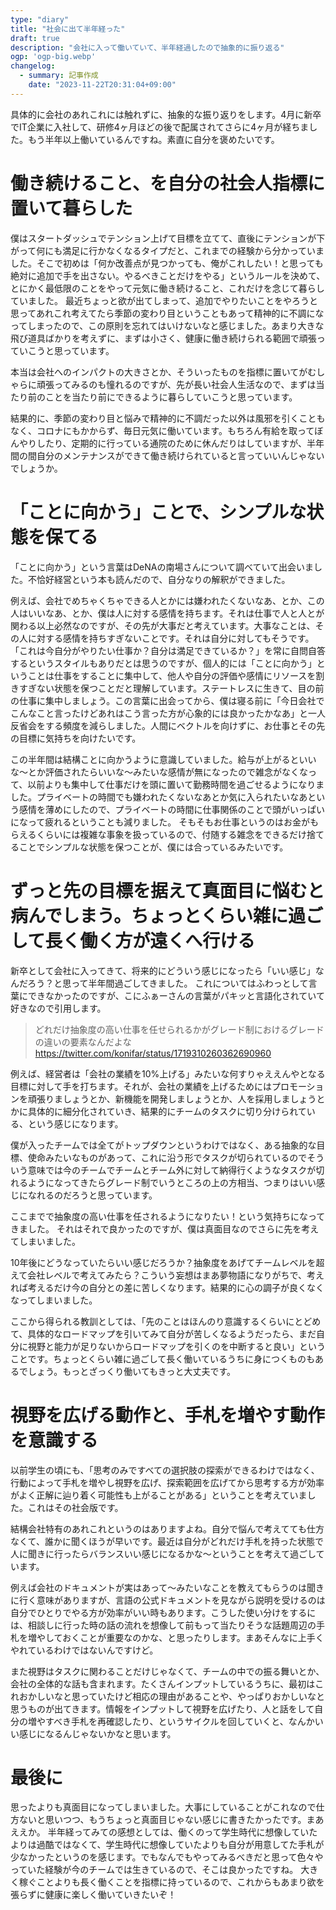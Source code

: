 ```yaml
---
type: "diary"
title: "社会に出て半年経った"
draft: true
description: "会社に入って働いていて、半年経過したので抽象的に振り返る"
ogp: 'ogp-big.webp'
changelog:
  - summary: 記事作成
    date: "2023-11-22T20:31:04+09:00"
---
```


<!-- titleは自動で入る -->
具体的に会社のあれこれには触れずに、抽象的な振り返りをします。4月に新卒でIT企業に入社して、研修4ヶ月ほどの後で配属されてさらに4ヶ月が経ちました。もう半年以上働いているんですね。素直に自分を褒めたいです。

# 働き続けること、を自分の社会人指標に置いて暮らした

僕はスタートダッシュでテンション上げて目標を立てて、直後にテンションが下がって何にも満足に行かなくなるタイプだと、これまでの経験から分かっていました。そこで初めは「何か改善点が見つかっても、俺がこれしたい！と思っても絶対に追加で手を出さない。やるべきことだけをやる」というルールを決めて、とにかく最低限のことをやって元気に働き続けること、これだけを念じて暮らしていました。
最近ちょっと欲が出てしまって、追加でやりたいことをやろうと思ってあれこれ考えてたら季節の変わり目ということもあって精神的に不調になってしまったので、この原則を忘れてはいけないなと感じました。あまり大きな飛び道具ばかりを考えずに、まずは小さく、健康に働き続けられる範囲で頑張っていこうと思っています。

本当は会社へのインパクトの大きさとか、そういったものを指標に置いてがむしゃらに頑張ってみるのも憧れるのですが、先が長い社会人生活なので、まずは当たり前のことを当たり前にできるように暮らしていこうと思っています。

結果的に、季節の変わり目と悩みで精神的に不調だった以外は風邪を引くこともなく、コロナにもかからず、毎日元気に働いています。もちろん有給を取ってぼんやりしたり、定期的に行っている通院のために休んだりはしていますが、半年間の間自分のメンテナンスができて働き続けられていると言っていいんじゃないでしょうか。

# 「ことに向かう」ことで、シンプルな状態を保てる

「ことに向かう」という言葉はDeNAの南場さんについて調べていて出会いました。不恰好経営という本も読んだので、自分なりの解釈ができました。

例えば、会社でめちゃくちゃできる人とかには嫌われたくないなあ、とか、この人はいいなあ、とか、僕は人に対する感情を持ちます。それは仕事で人と人とが関わる以上必然なのですが、その先が大事だと考えています。大事なことは、その人に対する感情を持ちすぎないことです。それは自分に対してもそうです。「これは今自分がやりたい仕事か？自分は満足できているか？」を常に自問自答するというスタイルもありだとは思うのですが、個人的には「ことに向かう」ということは仕事をすることに集中して、他人や自分の評価や感情にリソースを割きすぎない状態を保つことだと理解しています。ステートレスに生きて、目の前の仕事に集中しましょう。この言葉に出会ってから、僕は寝る前に「今日会社でこんなこと言ったけどあれはこう言った方が心象的には良かったかなあ」と一人反省会をする頻度を減らしました。人間にベクトルを向けずに、お仕事とその先の目標に気持ちを向けたいです。

この半年間は結構ことに向かうように意識していました。給与が上がるといいな〜とか評価されたらいいな〜みたいな感情が無になったので雑念がなくなって、以前よりも集中して仕事だけを頭に置いて勤務時間を過ごせるようになりました。プライベートの時間でも嫌われたくないなあとか気に入られたいなあという感情を薄めにしたので、プライベートの時間に仕事関係のことで頭がいっぱいになって疲れるということも減りました。
そもそもお仕事というのはお金がもらえるくらいには複雑な事象を扱っているので、付随する雑念をできるだけ捨てることでシンプルな状態を保つことが、僕には合っているみたいです。

# ずっと先の目標を据えて真面目に悩むと病んでしまう。ちょっとくらい雑に過ごして長く働く方が遠くへ行ける

新卒として会社に入ってきて、将来的にどういう感じになったら「いい感じ」なんだろう？と思って半年間過ごしてきました。
これについてはふわっとして言葉にできなかったのですが、こにふぁーさんの言葉がパキッと言語化されていて好きなので引用します。

> どれだけ抽象度の高い仕事を任せられるかがグレード制におけるグレードの違いの要素なんだよな
> https://twitter.com/konifar/status/1719310260362690960

例えば、経営者は「会社の業績を10%上げる」みたいな何すりゃええんやとなる目標に対して手を打ちます。それが、会社の業績を上げるためにはプロモーションを頑張りましょうとか、新機能を開発しましょうとか、人を採用しましょうとかに具体的に細分化されていき、結果的にチームのタスクに切り分けられている、という感じになります。

僕が入ったチームでは全てがトップダウンというわけではなく、ある抽象的な目標、使命みたいなものがあって、これに沿う形でタスクが切られているのでそういう意味では今のチームでチームとチーム外に対して納得行くようなタスクが切れるようになってきたらグレード制でいうところの上の方相当、つまりはいい感じになれるのだろうと思っています。

ここまでで抽象度の高い仕事を任されるようになりたい！という気持ちになってきました。
それはそれで良かったのですが、僕は真面目なのでさらに先を考えてしまいました。

10年後にどうなっていたらいい感じだろうか？抽象度をあげてチームレベルを超えて会社レベルで考えてみたら？こういう妄想はまあ夢物語になりがちで、考えれば考えるだけ今の自分との差に苦しくなります。結果的に心の調子が良くなくなってしまいました。

ここから得られる教訓としては、「先のことはほんのり意識するくらいにとどめて、具体的なロードマップを引いてみて自分が苦しくなるようだったら、まだ自分に視野と能力が足りないからロードマップを引くのを中断すると良い」ということです。ちょっとくらい雑に過ごして長く働いているうちに身につくものもあるでしょう。もっとざっくり働いてもきっと大丈夫です。

# 視野を広げる動作と、手札を増やす動作を意識する

以前学生の頃にも、「思考のみですべての選択肢の探索ができるわけではなく、行動によって手札を増やし視野を広げ、探索範囲を広げてから思考する方が効率がよく正解に辿り着く可能性も上がることがある」ということを考えていました。これはその社会版です。

結構会社特有のあれこれというのはありますよね。自分で悩んで考えてても仕方なくて、誰かに聞くほうが早いです。最近は自分がどれだけ手札を持った状態で人に聞きに行ったらバランスいい感じになるかな〜ということを考えて過ごしています。

例えば会社のドキュメントが実はあって〜みたいなことを教えてもらうのは聞きに行く意味がありますが、言語の公式ドキュメントを見ながら説明を受けるのは自分でひとりでやる方が効率がいい時もあります。こうした使い分けをするには、相談しに行った時の話の流れを想像して前もって当たりそうな話題周辺の手札を増やしておくことが重要なのかな、と思ったりします。まあそんなに上手くやれているわけではないんですけど。

また視野はタスクに関わることだけじゃなくて、チームの中での振る舞いとか、会社の全体的な話も含まれます。たくさんインプットしているうちに、最初はこれおかしいなと思っていたけど相応の理由があることや、やっぱりおかしいなと思うものが出てきます。情報をインプットして視野を広げたり、人と話をして自分の増やすべき手札を再確認したり、というサイクルを回していくと、なんかいい感じになるんじゃないかなと思います。

# 最後に

思ったよりも真面目になってしまいました。大事にしていることがこれなので仕方ないと思いつつ、もうちょっと真面目じゃない感じに書きたかったです。まあええか。
半年経ってみての感想としては、働くのって学生時代に想像していたよりは過酷ではなくて、学生時代に想像していたよりも自分が用意してた手札が少なかったというのを感じます。でもなんでもやってみるべきだと思って色々やっていた経験が今のチームでは生きているので、そこは良かったですね。
大きく稼ぐことよりも長く働くことを指標に持っているので、これからもあまり欲を張らずに健康に楽しく働いていきたいぞ！
